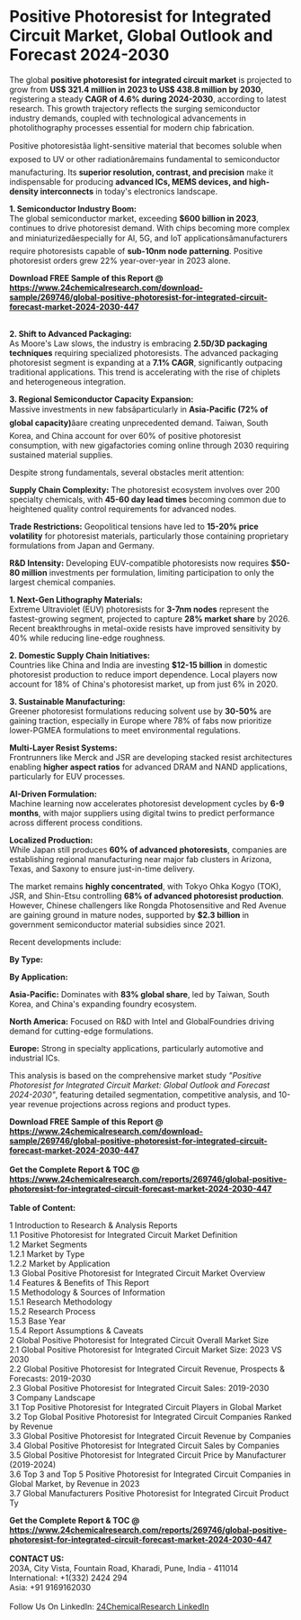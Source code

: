 <h1>Positive Photoresist for Integrated Circuit Market, Global Outlook and Forecast 2024-2030</h1><p>The global <strong>positive photoresist for integrated circuit market</strong> is projected to grow from <strong>US$ 321.4 million in 2023 to US$ 438.8 million by 2030</strong>, registering a steady <strong>CAGR of 4.6% during 2024-2030</strong>, according to latest research. This growth trajectory reflects the surging semiconductor industry demands, coupled with technological advancements in photolithography processes essential for modern chip fabrication.</p><p>Positive photoresistâa light-sensitive material that becomes soluble when exposed to UV or other radiationâremains fundamental to semiconductor manufacturing. Its <strong>superior resolution, contrast, and precision</strong> make it indispensable for producing <strong>advanced ICs, MEMS devices, and high-density interconnects</strong> in today's electronics landscape.</p><p><strong>1. Semiconductor Industry Boom:</strong><br>
The global semiconductor market, exceeding <strong>$600 billion in 2023</strong>, continues to drive photoresist demand. With chips becoming more complex and miniaturizedâespecially for AI, 5G, and IoT applicationsâmanufacturers require photoresists capable of <strong>sub-10nm node patterning</strong>. Positive photoresist orders grew 22% year-over-year in 2023 alone.</p><div><b>Download FREE Sample of this Report @ 
            <a href="https://www.24chemicalresearch.com/download-sample/269746/global-positive-photoresist-for-integrated-circuit-forecast-market-2024-2030-447">
            https://www.24chemicalresearch.com/download-sample/269746/global-positive-photoresist-for-integrated-circuit-forecast-market-2024-2030-447</a></b></div><br><p><strong>2. Shift to Advanced Packaging:</strong><br>
As Moore's Law slows, the industry is embracing <strong>2.5D/3D packaging techniques</strong> requiring specialized photoresists. The advanced packaging photoresist segment is expanding at a <strong>7.1% CAGR</strong>, significantly outpacing traditional applications. This trend is accelerating with the rise of chiplets and heterogeneous integration.</p><p><strong>3. Regional Semiconductor Capacity Expansion:</strong><br>
Massive investments in new fabsâparticularly in <strong>Asia-Pacific (72% of global capacity)</strong>âare creating unprecedented demand. Taiwan, South Korea, and China account for over 60% of positive photoresist consumption, with new gigafactories coming online through 2030 requiring sustained material supplies.</p><p>Despite strong fundamentals, several obstacles merit attention:</p><p><strong>Supply Chain Complexity:</strong> The photoresist ecosystem involves over 200 specialty chemicals, with <strong>45-60 day lead times</strong> becoming common due to heightened quality control requirements for advanced nodes.</p><p><strong>Trade Restrictions:</strong> Geopolitical tensions have led to <strong>15-20% price volatility</strong> for photoresist materials, particularly those containing proprietary formulations from Japan and Germany.</p><p><strong>R&amp;D Intensity:</strong> Developing EUV-compatible photoresists now requires <strong>$50-80 million</strong> investments per formulation, limiting participation to only the largest chemical companies.</p><p><strong>1. Next-Gen Lithography Materials:</strong><br>
Extreme Ultraviolet (EUV) photoresists for <strong>3-7nm nodes</strong> represent the fastest-growing segment, projected to capture <strong>28% market share</strong> by 2026. Recent breakthroughs in metal-oxide resists have improved sensitivity by 40% while reducing line-edge roughness.</p><p><strong>2. Domestic Supply Chain Initiatives:</strong><br>
Countries like China and India are investing <strong>$12-15 billion</strong> in domestic photoresist production to reduce import dependence. Local players now account for 18% of China's photoresist market, up from just 6% in 2020.</p><p><strong>3. Sustainable Manufacturing:</strong><br>
Greener photoresist formulations reducing solvent use by <strong>30-50%</strong> are gaining traction, especially in Europe where 78% of fabs now prioritize lower-PGMEA formulations to meet environmental regulations.</p><p><strong>Multi-Layer Resist Systems:</strong><br>
	Frontrunners like Merck and JSR are developing stacked resist architectures enabling <strong>higher aspect ratios</strong> for advanced DRAM and NAND applications, particularly for EUV processes.</p><p><strong>AI-Driven Formulation:</strong><br>
	Machine learning now accelerates photoresist development cycles by <strong>6-9 months</strong>, with major suppliers using digital twins to predict performance across different process conditions.</p><p><strong>Localized Production:</strong><br>
	While Japan still produces <strong>60% of advanced photoresists</strong>, companies are establishing regional manufacturing near major fab clusters in Arizona, Texas, and Saxony to ensure just-in-time delivery.</p><p>The market remains <strong>highly concentrated</strong>, with Tokyo Ohka Kogyo (TOK), JSR, and Shin-Etsu controlling <strong>68% of advanced photoresist production</strong>. However, Chinese challengers like Rongda Photosensitive and Red Avenue are gaining ground in mature nodes, supported by <strong>$2.3 billion</strong> in government semiconductor material subsidies since 2021.</p><p>Recent developments include:</p><p><strong>By Type:</strong></p><p><strong>By Application:</strong></p><p><strong>Asia-Pacific:</strong> Dominates with <strong>83% global share</strong>, led by Taiwan, South Korea, and China's expanding foundry ecosystem.</p><p><strong>North America:</strong> Focused on R&amp;D with Intel and GlobalFoundries driving demand for cutting-edge formulations.</p><p><strong>Europe:</strong> Strong in specialty applications, particularly automotive and industrial ICs.</p><p>This analysis is based on the comprehensive market study <em>"Positive Photoresist for Integrated Circuit Market: Global Outlook and Forecast 2024-2030"</em>, featuring detailed segmentation, competitive analysis, and 10-year revenue projections across regions and product types.</p><div><b>Download FREE Sample of this Report @ 
            <a href="https://www.24chemicalresearch.com/download-sample/269746/global-positive-photoresist-for-integrated-circuit-forecast-market-2024-2030-447">
            https://www.24chemicalresearch.com/download-sample/269746/global-positive-photoresist-for-integrated-circuit-forecast-market-2024-2030-447</a></b></div><br><div><b>Get the Complete Report & TOC @ 
            <a href="https://www.24chemicalresearch.com/reports/269746/global-positive-photoresist-for-integrated-circuit-forecast-market-2024-2030-447">
            https://www.24chemicalresearch.com/reports/269746/global-positive-photoresist-for-integrated-circuit-forecast-market-2024-2030-447</a></b></div><br>
            <b>Table of Content:</b><p>1 Introduction to Research & Analysis Reports<br />
    1.1 Positive Photoresist for Integrated Circuit Market Definition<br />
    1.2 Market Segments<br />
        1.2.1 Market by Type<br />
        1.2.2 Market by Application<br />
    1.3 Global Positive Photoresist for Integrated Circuit Market Overview<br />
    1.4 Features & Benefits of This Report<br />
    1.5 Methodology & Sources of Information<br />
        1.5.1 Research Methodology<br />
        1.5.2 Research Process<br />
        1.5.3 Base Year<br />
        1.5.4 Report Assumptions & Caveats<br />
2 Global Positive Photoresist for Integrated Circuit Overall Market Size<br />
    2.1 Global Positive Photoresist for Integrated Circuit Market Size: 2023 VS 2030<br />
    2.2 Global Positive Photoresist for Integrated Circuit Revenue, Prospects & Forecasts: 2019-2030<br />
    2.3 Global Positive Photoresist for Integrated Circuit Sales: 2019-2030<br />
3 Company Landscape<br />
    3.1 Top Positive Photoresist for Integrated Circuit Players in Global Market<br />
    3.2 Top Global Positive Photoresist for Integrated Circuit Companies Ranked by Revenue<br />
    3.3 Global Positive Photoresist for Integrated Circuit Revenue by Companies<br />
    3.4 Global Positive Photoresist for Integrated Circuit Sales by Companies<br />
    3.5 Global Positive Photoresist for Integrated Circuit Price by Manufacturer (2019-2024)<br />
    3.6 Top 3 and Top 5 Positive Photoresist for Integrated Circuit Companies in Global Market, by Revenue in 2023<br />
    3.7 Global Manufacturers Positive Photoresist for Integrated Circuit Product Ty</p><div><b>Get the Complete Report & TOC @ 
            <a href="https://www.24chemicalresearch.com/reports/269746/global-positive-photoresist-for-integrated-circuit-forecast-market-2024-2030-447">
            https://www.24chemicalresearch.com/reports/269746/global-positive-photoresist-for-integrated-circuit-forecast-market-2024-2030-447</a></b></div><br><b>CONTACT US:</b><br>
            203A, City Vista, Fountain Road, Kharadi, Pune, India - 411014<br>
            International: +1(332) 2424 294<br>
            Asia: +91 9169162030 <br><br>
            Follow Us On LinkedIn: <a href="https://www.linkedin.com/company/24chemicalresearch/">24ChemicalResearch LinkedIn</a>